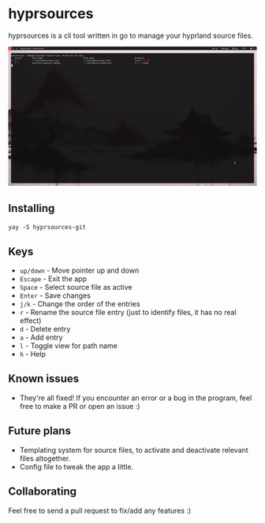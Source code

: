 # hyprsources
 hyprsources is a cli tool written in go to manage your hyprland source files.

![Showcase for the app](showcase.gif)

## Installing

```shell
yay -S hyprsources-git
```

## Keys
  - `up/down` - Move pointer up and down 
  - `Escape` - Exit the app
  - `Space` - Select source file as active 
  - `Enter` - Save changes
  - `j/k` - Change the order of the entries 
  - `r` - Rename the source file entry (just to identify files, it has no real effect)
  - `d` - Delete entry
  - `a` - Add entry
  - `l` - Toggle view for path name
  - `h` - Help




## Known issues
  - They're all fixed! If you encounter an error or a bug in the program, feel free to make a PR or open an issue :)

## Future plans

  - Templating system for source files, to activate and deactivate relevant files altogether.
  - Config file to tweak the app a little.


## Collaborating

Feel free to send a pull request to fix/add any features :)